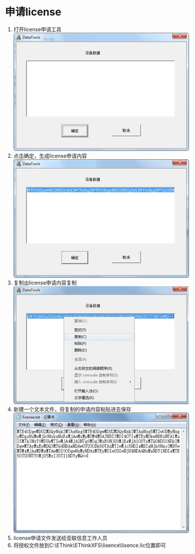 # 申请license

1. 打开license申请工具                                        
   ![](/assets/license-1.jpg)
2. 点击确定，生成license申请内容                                        
   ![](/assets/license-3.jpg)
3. 复制出license申请内容复制                                        
   ![](/assets/license5.jpg)
4. 新建一个文本文件，将复制的申请内容粘贴进去保存                                        
   ![](/assets/license-6.jpg)
5. license申请文件发送给亚联信息工作人员                                        
6. 将授权文件放到C:\EThink\EThinkXFS\lisence\lisence.lic位置即可



